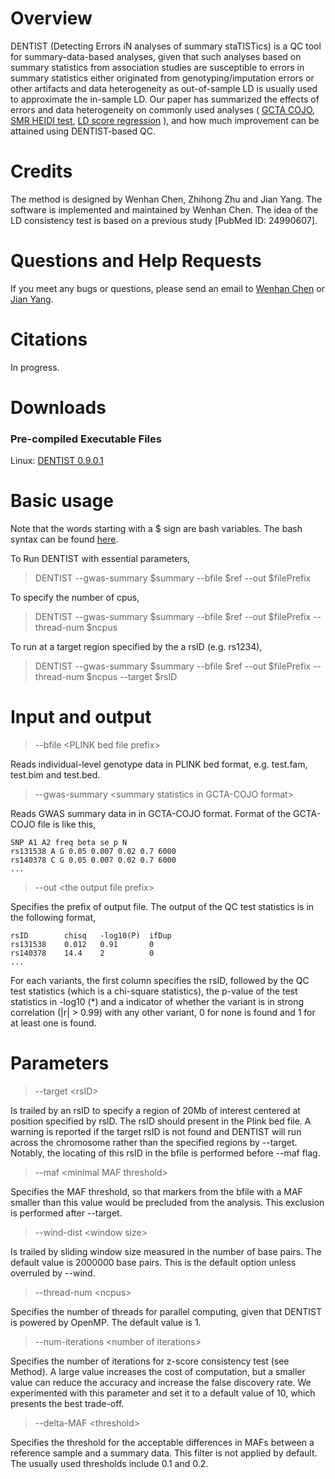 # Overview
DENTIST (Detecting Errors iN analyses of summary staTISTics) is a QC tool for summary-data-based analyses, given that such analyses based on summary statistics from association studies are susceptible to errors in summary statistics either originated from genotyping/imputation errors or other artifacts and  data heterogeneity as out-of-sample LD is usually used to approximate the in-sample LD. Our paper has summarized the effects of errors and data heterogeneity on commonly used analyses ( [GCTA COJO](https://cnsgenomics.com/software/gcta/#COJO),   [SMR HEIDI test](https://cnsgenomics.com/software/smr/#SMR&HEIDIanalysis),     [LD score regression]( https://github.com/bulik/ldsc) ), and how much improvement can be attained using DENTIST-based QC.

# Credits
The method is designed by Wenhan Chen, Zhihong Zhu and Jian Yang. The software is implemented and maintained by Wenhan Chen.  The idea of the LD consistency test is based on a previous study [PubMed ID: 24990607]. 

# Questions and Help Requests
If you meet any bugs or questions, please send an email to [Wenhan Chen](mailto:uqwche11@uq.edu.au) or [Jian Yang](mailto:jian.yang@uq.edu.au).

# Citations
In progress.

# Downloads
### Pre-compiled Executable Files 
Linux: [DENTIST  0.9.0.1](https://drive.google.com/open?id=1ckdAatnlG3xjnnsy_L7tP3HuskzO595d)

# Basic usage
Note that the words starting with a $ sign are bash variables. The bash syntax can be found [here](https://linuxconfig.org/bash-scripting-tutorial-for-beginners).

To Run DENTIST with essential parameters,
> DENTIST --gwas-summary $summary --bfile $ref --out $filePrefix

To specify the number of cpus,
> DENTIST --gwas-summary $summary --bfile $ref --out $filePrefix   --thread-num $ncpus

To run at a target region specified by the a rsID (e.g. rs1234),
>DENTIST --gwas-summary $summary --bfile $ref --out $filePrefix --thread-num $ncpus --target $rsID


# Input and output

> \-\-bfile \<PLINK bed file prefix\>

Reads individual-level genotype data in PLINK bed format, e.g. test.fam, test.bim and test.bed.

> \-\-gwas-summary \<summary statistics in GCTA-COJO format\>

Reads GWAS summary data in in GCTA-COJO format.  Format of the GCTA-COJO file is like this,
```
SNP A1 A2 freq beta se p N
rs131538 A G 0.05 0.007 0.02 0.7 6000
rs140378 C G 0.05 0.007 0.02 0.7 6000
...
```
> \-\-out \<the output file prefix\>

Specifies the prefix of output file. The output of the QC test statistics is in the following format,
```
rsID        chisq   -log10(P)  ifDup
rs131538    0.012   0.91       0
rs140378    14.4    2          0
...
```
For each variants,  the first column specifies the rsID, followed by the QC test statistics (which is a chi-square statistics), the p-value of the test statistics in -log10 (*) and a indicator of whether the variant is in strong correlation (|r| > 0.99) with any other variant, 0 for none is found and 1 for at least one is found.

# Parameters
> \-\-target \<rsID\>

Is trailed by an rsID to specify a region of 20Mb of interest centered at position specified by rsID. The rsID should present in the Plink bed file. A warning is reported if the target rsID is not found and DENTIST will run across the chromosome rather than the specified regions by --target. Notably, the locating of this rsID in the bfile is performed before --maf flag.

> \-\-maf \<minimal MAF threshold\>

Specifies the MAF threshold, so that markers from the bfile with a MAF smaller than this value would be precluded from the analysis. This exclusion is performed after --target.

> \-\-wind-dist \<window size\>

Is trailed by sliding window size measured in the number of base pairs. The default value is 2000000 base pairs. This is the default option unless overruled by --wind.

> \-\-thread-num \<ncpus\>

Specifies the number of threads for parallel computing, given that DENTIST is powered by OpenMP. The default value is 1.

> \-\-num-iterations \<number of iterations\>

Specifies the number of iterations for z-score consistency test (see Method). A large value increases the cost of computation, but a smaller value can reduce the accuracy and increase the false discovery rate. We experimented with this parameter and set it to a default value of 10, which presents the best trade-off.


> \-\-delta-MAF \<threshold\>

Specifies the threshold for the acceptable differences in MAFs between a reference sample and a summary data. This filter is not applied by default. The usually used thresholds include 0.1 and 0.2.
